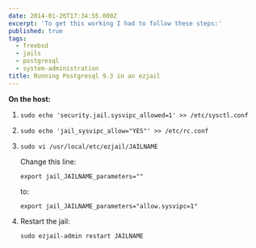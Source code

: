 ```yaml
---
date: 2014-01-26T17:34:55.000Z
excerpt: 'To get this working I had to follow these steps:'
published: true
tags:
  - freebsd
  - jails
  - postgresql
  - system-administration
title: Running Postgresql 9.3 in an ezjail
---
```

**On the host:**

1. `sudo echo 'security.jail.sysvipc_allowed=1' >> /etc/sysctl.conf`

2. `sudo echo 'jail_sysvipc_allow="YES"' >> /etc/rc.conf`

3. `sudo vi /usr/local/etc/ezjail/JAILNAME`

   Change this line:
  
   `export jail_JAILNAME_parameters=""`
  
   to:  
  
   `export jail_JAILNAME_parameters="allow.sysvipc=1"`

4. Restart the jail:
  
   `sudo ezjail-admin restart JAILNAME`
